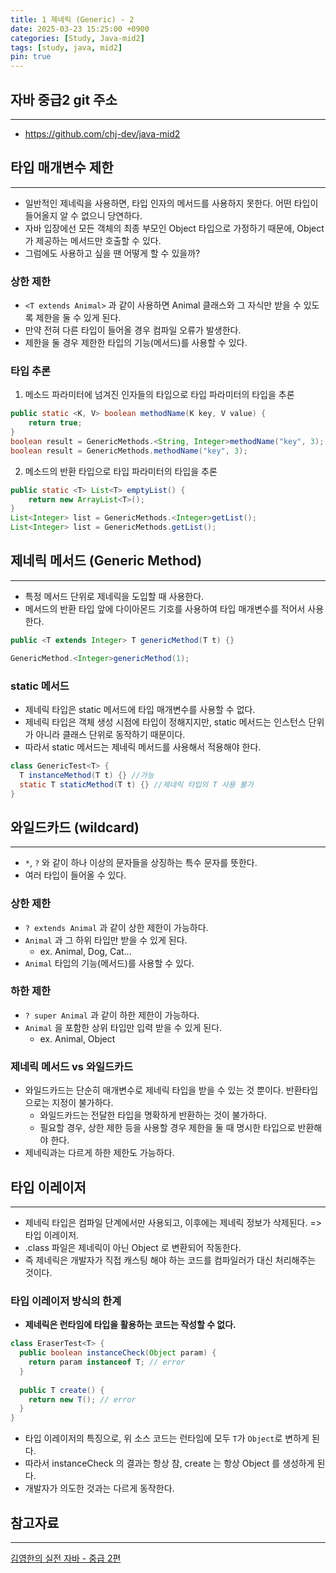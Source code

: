 ```yaml
---
title: 1 제네릭 (Generic) - 2
date: 2025-03-23 15:25:00 +0900
categories: [Study, Java-mid2]
tags: [study, java, mid2]
pin: true
---
```


## 자바 중급2 git 주소
<hr />

- <https://github.com/chj-dev/java-mid2>


## 타입 매개변수 제한
<hr />

- 일반적인 제네릭을 사용하면, 타입 인자의 메서드를 사용하지 못한다. 어떤 타입이 들어올지 알 수 없으니 당연하다.
- 자바 입장에선 모든 객체의 최종 부모인 Object 타입으로 가정하기 때문에, Object 가 제공하는 메서드만 호출할 수 있다.
- 그럼에도 사용하고 싶을 땐 어떻게 할 수 있을까?

### 상한 제한

- `<T extends Animal>` 과 같이 사용하면 Animal 클래스와 그 자식만 받을 수 있도록 제한을 둘 수 있게 된다.
- 만약 전혀 다른 타입이 들어올 경우 컴파일 오류가 발생한다.
- 제한을 둘 경우 제한한 타입의 기능(메서드)를 사용할 수 있다.

### 타입 추론

1. 메소드 파라미터에 넘겨진 인자들의 타입으로 타입 파라미터의 타입을 추론
```java
public static <K, V> boolean methodName(K key, V value) {
    return true;
}
boolean result = GenericMethods.<String, Integer>methodName("key", 3);
boolean result = GenericMethods.methodName("key", 3);
```
2. 메소드의 반환 타입으로 타입 파라미터의 타입을 추론
```java
public static <T> List<T> emptyList() {
    return new ArrayList<T>();
}
List<Integer> list = GenericMethods.<Integer>getList();
List<Integer> list = GenericMethods.getList();
```


## 제네릭 메서드 (Generic Method)
<hr />

- 특정 메서드 단위로 제네릭을 도입할 때 사용한다.
- 메서드의 반환 타입 앞에 다이아몬드 기호를 사용하여 타입 매개변수를 적어서 사용한다.
```java
public <T extends Integer> T genericMethod(T t) {}

GenericMethod.<Integer>genericMethod(1);
```

### static 메서드

- 제네릭 타입은 static 메서드에 타입 매개변수를 사용할 수 없다.
- 제네릭 타입은 객체 생성 시점에 타입이 정해지지만, static 메서드는 인스턴스 단위가 아니라 클래스 단위로 동작하기 때문이다.
- 따라서 static 메서드는 제네릭 메서드를 사용해서 적용해야 한다.
```java
class GenericTest<T> {
  T instanceMethod(T t) {} //가능
  static T staticMethod(T t) {} //제네릭 타입의 T 사용 불가
}
```

## 와일드카드 (wildcard)
<hr />

- `*`, `?` 와 같이 하나 이상의 문자들을 상징하는 특수 문자를 뜻한다.
- 여러 타입이 들어올 수 있다.

### 상한 제한

- `? extends Animal` 과 같이 상한 제한이 가능하다.
- `Animal` 과 그 하위 타입만 받을 수 있게 된다.
  - ex. Animal, Dog, Cat...
- `Animal` 타입의 기능(메서드)를 사용할 수 있다.

### 하한 제한

- `? super Animal` 과 같이 하한 제한이 가능하다.
- `Animal` 을 포함한 상위 타입만 입력 받을 수 있게 된다.
  - ex. Animal, Object

### 제네릭 메서드 vs 와일드카드

- 와일드카드는 단순히 매개변수로 제네릭 타입을 받을 수 있는 것 뿐이다. 반환타입으로는 지정이 불가하다.
  - 와일드카드는 전달한 타입을 명확하게 반환하는 것이 불가하다.
  - 필요할 경우, 상한 제한 등을 사용할 경우 제한을 둘 때 명시한 타입으로 반환해야 한다.
- 제네릭과는 다르게 하한 제한도 가능하다.


## 타입 이레이저
<hr />

- 제네릭 타입은 컴파일 단계에서만 사용되고, 이후에는 제네릭 정보가 삭제된다. => 타입 이레이저.
- .class 파일은 제네릭이 아닌 Object 로 변환되어 작동한다.
- 즉 제네릭은 개발자가 직접 캐스팅 해야 하는 코드를 컴파일러가 대신 처리해주는 것이다.

### 타입 이레이저 방식의 한계

- **제네릭은 런타임에 타입을 활용하는 코드는 작성할 수 없다.**

```java
class EraserTest<T> {
  public boolean instanceCheck(Object param) {
    return param instanceof T; // error
  }
  
  public T create() {
    return new T(); // error
  }
}
```
- 타입 이레이저의 특징으로, 위 소스 코드는 런타임에 모두 `T`가 `Object`로 변하게 된다.
- 따라서 instanceCheck 의 결과는 항상 참, create 는 항상 Object 를 생성하게 된다.
- 개발자가 의도한 것과는 다르게 동작한다.


## 참고자료
<hr />

[김영한의 실전 자바 - 중급 2편](https://www.inflearn.com/course/%EA%B9%80%EC%98%81%ED%95%9C%EC%9D%98-%EC%8B%A4%EC%A0%84-%EC%9E%90%EB%B0%94-%EC%A4%91%EA%B8%89-2/dashboard)
